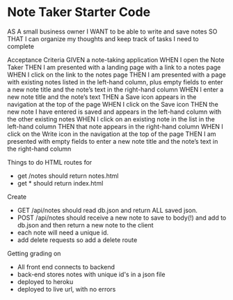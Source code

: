# Note Taker Starter Code

AS A small business owner
I WANT to be able to write and save notes
SO THAT I can organize my thoughts and keep track of tasks I need to complete

Acceptance Criteria
GIVEN a note-taking application
WHEN I open the Note Taker
THEN I am presented with a landing page with a link to a notes page
WHEN I click on the link to the notes page
THEN I am presented with a page with existing notes listed in the left-hand column, plus empty fields to enter a new note title and the note’s text in the right-hand column
WHEN I enter a new note title and the note’s text
THEN a Save icon appears in the navigation at the top of the page
WHEN I click on the Save icon
THEN the new note I have entered is saved and appears in the left-hand column with the other existing notes
WHEN I click on an existing note in the list in the left-hand column
THEN that note appears in the right-hand column
WHEN I click on the Write icon in the navigation at the top of the page
THEN I am presented with empty fields to enter a new note title and the note’s text in the right-hand column

Things to do
HTML routes for
- get /notes should return notes.html
- get * should return index.html

Create 
- GET /api/notes should read db.json and return ALL saved json.
- POST /api/notes should receive a new note to save to body(!) and add to db.json and then return a new note to the client
- each note will need a unique id.
- add delete requests so add a delete route

Getting grading on 
- All front end connects to backend
- back-end stores notes with unique id's in a json file
- deployed to heroku
- deployed to live url, with no errors


